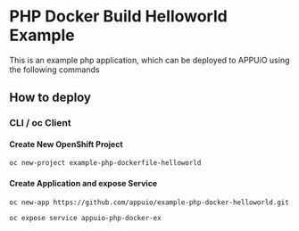 # PHP Docker Build Helloworld Example

This is an example php application, which can be deployed to APPUiO using the following commands

## How to deploy

### CLI / oc Client

#### Create New OpenShift Project

```bash
oc new-project example-php-dockerfile-helloworld
```

#### Create Application and expose Service

```bash
oc new-app https://github.com/appuio/example-php-docker-helloworld.git --strategy=docker --name=appuio-php-docker-ex

oc expose service appuio-php-docker-ex
```
